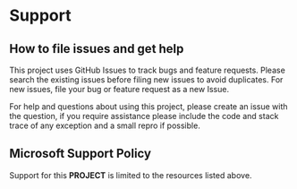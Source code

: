 # Support

## How to file issues and get help

This project uses GitHub Issues to track bugs and feature requests.
Please search the existing issues before filing new issues to avoid duplicates.
For new issues, file your bug or feature request as a new Issue.

For help and questions about using this project, please create an issue with the question,
if you require assistance please include the code and stack trace of any exception and a small repro if possible.

## Microsoft Support Policy

Support for this **PROJECT** is limited to the resources listed above.
